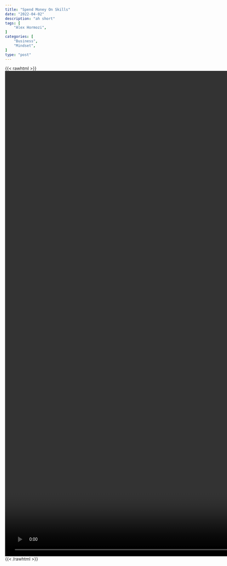 ```yaml
---
title: "Spend Money On Skills"
date: "2022-04-02"
description: "ah short"
tags: [
    "Alex Hormozi",
]
categories: [
    "Business",
    "Mindset",
]
type: "post"
---
```

{{< rawhtml >}}
    <video style="height:40vh;width:auto" overflow="hidden" controls>
        <source src="https://clips.dev00ps.com/Alex_Hormozi/How_Would_You_Invest_25K_To_Make_1M.mp4" type="video/mp4"> 
    </video>
{{< /rawhtml >}}